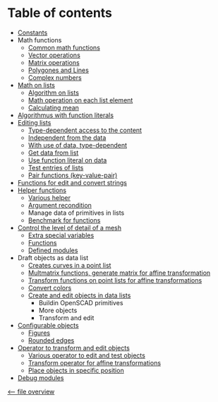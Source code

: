 Table of contents
=================

- [Constants](constants.md)
- Math functions
  - [Common math functions](math.md)
  - [Vector operations](math_vector.md)
  - [Matrix operations](math_matrix.md)
  - [Polygones and Lines](math_vector.md#polygones-and-lines-)
  - [Complex numbers](math_complex.md)
- [Math on lists](list_math.md)
  - [Algorithm on lists](list_math.md#algorithm-on-lists-)
  - [Math operation on each list element](list_math.md#math-operation-on_each-list-element-)
  - [Calculating mean](list_mean.md)
- [Algorithmus with function literals](function.md)
- [Editing lists](list.md#editing-lists-)
  - [Type-dependent access to the content](list.md#different-type-of-data-)
  - [Independent from the data](list.md#edit-list-independent-from-the-data-)
  - [With use of data, type-dependent](list.md#edit-list-with-use-of-data-depend-on-type-)
  - [Get data from list](list.md#get-data-from-list-)
  - [Use function literal on data](list.md#edit-list-use-function-literal-on-data-)
  - [Test entries of lists](list.md#test-entries-of-lists-)
  - [Pair functions (key-value-pair)](list.md#pair-functions-)
- [Functions for edit and convert strings](string.md)
- [Helper functions](helper.md)
  - [Various helper](helper.md#native-helper-functions-)
  - [Argument recondition](helper.md#recondition-arguments-of-functions-)
  - Manage data of primitives in lists
  - [Benchmark for functions](helper.md#benchmark-function-)
- [Control the level of detail of a mesh](extend.md)
  - [Extra special variables](extend.md#special-variables-)
  - [Functions](extend.md#functions-)
  - [Defined modules](extend.md#defined-modules-)
- Draft objects as data list
  - [Creates curves in a point list](draft_curves.md)
  - [Multmatrix functions, generate matrix for affine transformation](draft_math_matrix.md)
  - [Transform functions on point lists for affine transformations](draft_transform.md)
  - [Convert colors](color.md)
  - [Create and edit objects in data lists](draft_primitives.md)
    - Buildin OpenSCAD primitives
    - More objects
    - Transform and edit
- [Configurable objects](object.md)
  - [Figures](object.md#figures-)
  - [Rounded edges](object.md#rounded-edges-)
- [Operator to transform and edit objects](operator.md)
  - [Various operator to edit and test objects](operator.md#edit-and-test-objects-)
  - [Transform operator for affine transformations](operator.md#transform-operator-)
  - [Place objects in specific position](operator.md#place-objects-)
- [Debug modules](debug.md)

[<-- file overview](file_overview.md)
